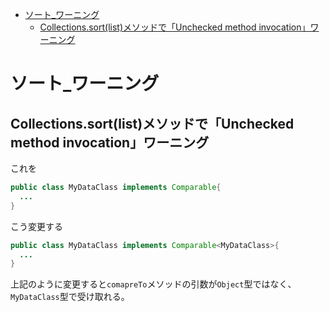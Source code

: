 <!-- TOC depthFrom:1 depthTo:6 withLinks:1 updateOnSave:1 orderedList:0 -->

- [ソート_ワーニング](#ソート_ワーニンク)
	- [Collections.sort(list)メソッドで「Unchecked method invocation」ワーニング](#collectionssortlistメソッドでunchecked-method-invocationワーニング)

<!-- /TOC -->


# ソート_ワーニング

## Collections.sort(list)メソッドで「Unchecked method invocation」ワーニング

これを

```Java
public class MyDataClass implements Comparable{
  ...
}
```

こう変更する

```Java
public class MyDataClass implements Comparable<MyDataClass>{
  ...
}
```

上記のように変更すると`comapreTo`メソッドの引数が`Object`型ではなく、`MyDataClass`型で受け取れる。

